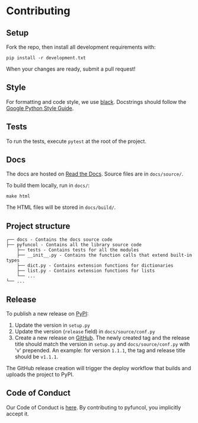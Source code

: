 # Contributing

## Setup

Fork the repo, then install all development requirements with:

```shell
pip install -r development.txt
```

When your changes are ready, submit a pull request!

## Style

For formatting and code style, we use [black](https://github.com/psf/black). Docstrings should follow the [Google Python Style Guide](https://google.github.io/styleguide/pyguide.html#s3.8-comments-and-docstrings).

## Tests

To run the tests, execute `pytest` at the root of the project.

## Docs

The docs are hosted on [Read the Docs](https://pyfuncol.readthedocs.io/en/latest/). Source files are in `docs/source/`.

To build them locally, run in `docs/`:

```shell
make html
```

The HTML files will be stored in `docs/build/`.

## Project structure

```
┌── docs - Contains the docs source code
├── pyfuncol - Contains all the library source code
    ├── tests - Contains tests for all the modules
    ├── __init__.py - Contains the function calls that extend built-in types
    ├── dict.py - Contains extension functions for dictionaries
    ├── list.py - Contains extension functions for lists
    └── ...
└── ...
```

## Release

To publish a new release on [PyPI](https://pypi.org/project/pyfuncol/):

1. Update the version in `setup.py`
2. Update the version (`release` field) in `docs/source/conf.py`
3. Create a new release on [GitHub](https://github.com/Gondolav/pyfuncol/releases). The newly created tag and the release title should match the version in `setup.py` and `docs/source/conf.py` with 'v' prepended. An example: for version `1.1.1`, the tag and release title should be `v1.1.1`.

The GitHub release creation will trigger the deploy workflow that builds and uploads the project to PyPI.

## Code of Conduct

Our Code of Conduct is [here](https://github.com/Gondolav/pyfuncol/blob/main/CODE_OF_CONDUCT.md). By contributing to pyfuncol, you implicitly accept it.
